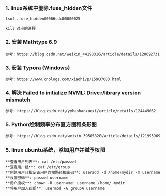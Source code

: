 ### 1. linux系统中删除.fuse_hidden文件

    lsof .fuse_hidden00066cdc00000025
    
    kill 对应的进程
    
### 2. 安装 Mathtype 6.9
    
    参考：https://blog.csdn.net/weixin_44198316/article/details/120692731
    
        
### 3. 安装 Typora (Windows)
    
    参考：https://www.cnblogs.com/xiaohi/p/15907083.html
    
### 4. 解决 Failed to initialize NVML: Driver/library version mismatch
    
    参考: https://blog.csdn.net/yyhaohaoxuexi/article/details/124449062
    
### 5. Python绘制频率分布直方图和条形图

    参考: https://blog.csdn.net/weixin_39505820/article/details/121993969
    
### 5. linux ubuntu系统，添加用户并赋予权限

    **查看用户列表**: cat /etc/passwd
    **查看用户组**: cat /etc/group
    **创建用户且指定该用户的根路径和密码**: useradd -d /home/mydir -m username
    **设置密码**: passwd username
    **用户授权**: chown -R username: username /home/ mydir
    **将用户加入到组**: usermod -G groupA username
   
